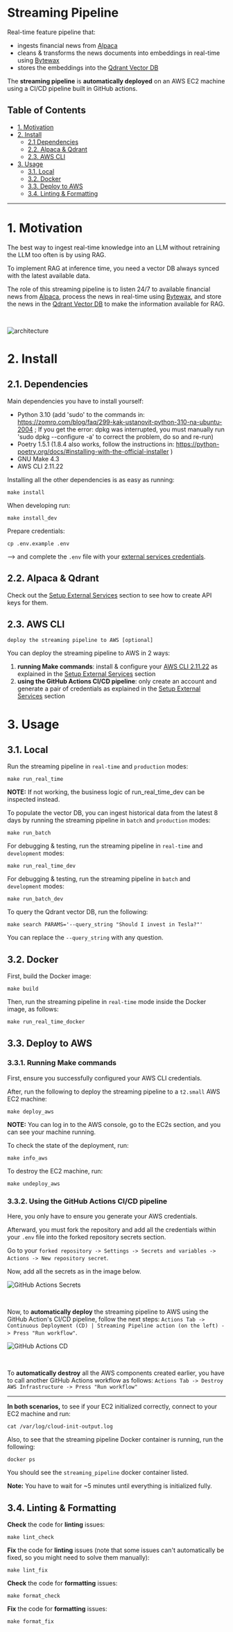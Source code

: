 # Streaming Pipeline

Real-time feature pipeline that:
- ingests financial news from [Alpaca](https://alpaca.markets/docs/api-references/market-data-api/news-data/)
- cleans & transforms the news documents into embeddings in real-time using [Bytewax](https://github.com/bytewax/bytewax?utm_source=thepauls&utm_medium=partner&utm_content=github)
- stores the embeddings into the [Qdrant Vector DB](https://qdrant.tech/?utm_source=thepauls&utm_medium=partner&utm_content=github)

The **streaming pipeline** is **automatically deployed** on an AWS EC2 machine using a CI/CD pipeline built in GitHub actions.


## Table of Contents

- [1. Motivation](#1-motivation)
- [2. Install](#2-install)
    - [2.1 Dependencies](#21-dependencies)
    - [2.2. Alpaca & Qdrant](#22-alpaca--qdrant)
    - [2.3. AWS CLI](#23-aws-cli)
- [3. Usage](#3-usage)
    - [3.1. Local](#31-local)
    - [3.2. Docker](#32-docker)
    - [3.3. Deploy to AWS](#33-deploy-to-aws)
    - [3.4. Linting & Formatting](#34-linting--formatting)

---


# 1. Motivation

The best way to ingest real-time knowledge into an LLM without retraining the LLM too often is by using RAG.

To implement RAG at inference time, you need a vector DB always synced with the latest available data.

The role of this streaming pipeline is to listen 24/7 to available financial news from [Alpaca](https://alpaca.markets/docs/api-references/market-data-api/news-data/), process the news in real-time using [Bytewax](https://github.com/bytewax/bytewax?utm_source=thepauls&utm_medium=partner&utm_content=github), and store the news in the [Qdrant Vector DB](https://qdrant.tech/?utm_source=thepauls&utm_medium=partner&utm_content=github) to make the information available for RAG.

<br/>

![architecture](../../media/feature_pipeline_architecture.png)


# 2. Install

## 2.1. Dependencies

Main dependencies you have to install yourself:
* Python 3.10 (add 'sudo' to the commands in: https://zomro.com/blog/faq/299-kak-ustanovit-python-310-na-ubuntu-2004 ; If you get the error: dpkg was interrupted, you must manually run 'sudo dpkg --configure -a' to correct the problem, do so and re-run)
* Poetry 1.5.1 (1.8.4 also works, follow the instructions in: https://python-poetry.org/docs/#installing-with-the-official-installer )
* GNU Make 4.3
* AWS CLI 2.11.22

Installing all the other dependencies is as easy as running:
```shell
make install
```

When developing run:
```shell
make install_dev
```

Prepare credentials:
```shell
cp .env.example .env
```
--> and complete the `.env` file with your [external services credentials](https://github.com/ishai-rosenberg/hands-on-llms/tree/main#2-setup-external-services).


## 2.2. Alpaca & Qdrant

Check out the [Setup External Services](https://github.com/ishai-rosenberg/hands-on-llms/tree/main#2-setup-external-services) section to see how to create API keys for them.


## 2.3. AWS CLI
`deploy the streaming pipeline to AWS [optional]` 

You can deploy the streaming pipeline to AWS in 2 ways:
1. **running Make commands**: install & configure your [AWS CLI 2.11.22](https://docs.aws.amazon.com/cli/latest/userguide/getting-started-install.html) as explained in the [Setup External Services](https://github.com/ishai-rosenberg/hands-on-llms/tree/main#2-setup-external-services) section
2. **using the GitHub Actions CI/CD pipeline**: only create an account and generate a pair of credentials as explained in the [Setup External Services](https://github.com/ishai-rosenberg/hands-on-llms/tree/main#2-setup-external-services) section


# 3. Usage

## 3.1. Local

Run the streaming pipeline in `real-time` and `production` modes:
```shell
make run_real_time
```

**NOTE:** If not working, the business logic of run_real_time_dev can be inspected instead.

To populate the vector DB, you can ingest historical data from the latest 8 days by running the streaming pipeline in `batch` and `production` modes:
```shell
make run_batch
```

For debugging & testing, run the streaming pipeline in `real-time` and `development` modes:
```shell
make run_real_time_dev
```

For debugging & testing, run the streaming pipeline in `batch` and `development` modes:
```shell
make run_batch_dev
```

To query the Qdrant vector DB, run the following:
```shell
make search PARAMS='--query_string "Should I invest in Tesla?"'
```
You can replace the `--query_string` with any question.

## 3.2. Docker

First, build the Docker image:
```shell
make build
```

Then, run the streaming pipeline in `real-time` mode inside the Docker image, as follows:
```shell
make run_real_time_docker
```


## 3.3. Deploy to AWS

### 3.3.1. Running Make commands

First, ensure you successfully configured your AWS CLI credentials.

After, run the following to deploy the streaming pipeline to a `t2.small` AWS EC2 machine: 
```shell
make deploy_aws
```

**NOTE:** You can log in to the AWS console, go to the EC2s section, and you can see your machine running.

To check the state of the deployment, run:
```shell
make info_aws
```

To destroy the EC2 machine, run:
```shell
make undeploy_aws
```

### 3.3.2. Using the GitHub Actions CI/CD pipeline

Here, you only have to ensure you generate your AWS credentials.

Afterward, you must fork the repository and add all the credentials within your `.env` file into the forked repository secrets section. 

Go to your `forked repository -> Settings -> Secrets and variables -> Actions -> New repository secret`.

Now, add all the secrets as in the image below. 

![GitHub Actions Secrets](../../media/github_actions_secrets.png)

<br/>

Now, to **automatically deploy** the streaming pipeline to AWS using the GitHub Action's CI/CD pipeline, follow the next steps: `Actions Tab -> Continuous Deployment (CD) | Streaming Pipeline action (on the left) -> Press "Run workflow"`.

![GitHub Actions CD](../../media/github_actions_cd.png)

<br/>

To **automatically destroy** all the AWS components created earlier, you have to call another GitHub Actions workflow as follows: `Actions Tab -> Destroy AWS Infrastructure -> Press "Run workflow"`

----

**In both scenarios,** to see if your EC2 initialized correctly, connect to your EC2 machine and run:
```
cat /var/log/cloud-init-output.log
```
Also, to see that the streaming pipeline Docker container is running, run the following:
```
docker ps
```
You should see the `streaming_pipeline` docker container listed.

**Note:** You have to wait for ~5 minutes until everything is initialized fully.

## 3.4. Linting & Formatting

**Check** the code for **linting** issues:
```shell
make lint_check
```

**Fix** the code for **linting** issues (note that some issues can't automatically be fixed, so you might need to solve them manually):
```shell
make lint_fix
```

**Check** the code for **formatting** issues:
```shell
make format_check
```

**Fix** the code for **formatting** issues:
```shell
make format_fix
```
